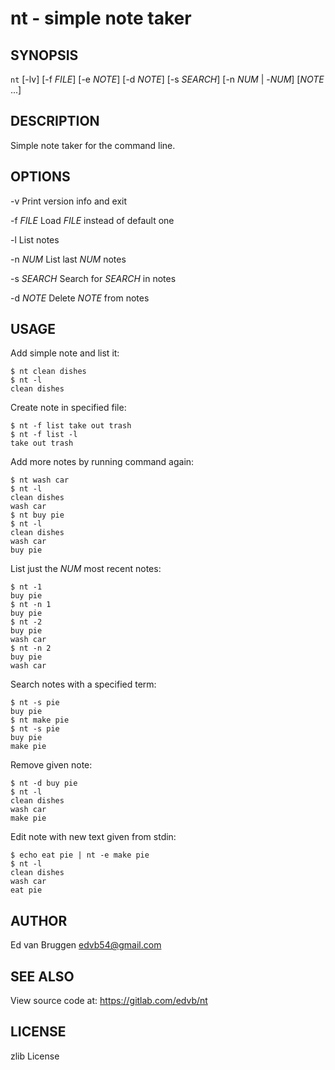 # nt - simple note taker

## SYNOPSIS

`nt` [-lv] [-f *FILE*] [-e *NOTE*] [-d *NOTE*] [-s *SEARCH*] [-n *NUM* | -*NUM*] [*NOTE* ...]

## DESCRIPTION

Simple note taker for the command line.

## OPTIONS

-v
	Print version info and exit

-f *FILE*
	Load *FILE* instead of default one

-l
	List notes

-n *NUM*
	List last *NUM* notes

-s *SEARCH*
	Search for *SEARCH* in notes

-d *NOTE*
	Delete *NOTE* from notes

## USAGE

Add simple note and list it:

	$ nt clean dishes
	$ nt -l
	clean dishes

Create note in specified file:

	$ nt -f list take out trash
	$ nt -f list -l
	take out trash

Add more notes by running command again:

	$ nt wash car
	$ nt -l
	clean dishes
	wash car
	$ nt buy pie
	$ nt -l
	clean dishes
	wash car
	buy pie

List just the *NUM* most recent notes:

	$ nt -1
	buy pie
	$ nt -n 1
	buy pie
	$ nt -2
	buy pie
	wash car
	$ nt -n 2
	buy pie
	wash car

Search notes with a specified term:

	$ nt -s pie
	buy pie
	$ nt make pie
	$ nt -s pie
	buy pie
	make pie

Remove given note:

	$ nt -d buy pie
	$ nt -l
	clean dishes
	wash car
	make pie

Edit note with new text given from stdin:

	$ echo eat pie | nt -e make pie
	$ nt -l
	clean dishes
	wash car
	eat pie

## AUTHOR

Ed van Bruggen <edvb54@gmail.com>

## SEE ALSO

View source code at: <https://gitlab.com/edvb/nt>

## LICENSE

zlib License
